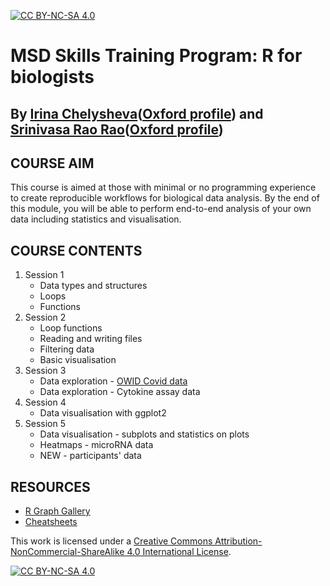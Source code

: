 [![CC BY-NC-SA 4.0][cc-by-nc-sa-shield]][cc-by-nc-sa]
# MSD Skills Training Program: R for biologists
## By [Irina Chelysheva](https://github.com/Chelysheva)([Oxford profile](https://www.ovg.ox.ac.uk/team/irina-chelysheva)) and [Srinivasa Rao Rao](https://github.com/sraorao)([Oxford profile](https://www.nds.ox.ac.uk/team/srinivasa-rao))
## COURSE AIM 
This course is aimed at those with minimal or no programming experience to create reproducible workflows for biological data analysis. By the end of this module, you will be able to perform end-to-end analysis of your own data including statistics and visualisation. 

## COURSE CONTENTS
1. Session 1
    - Data types and structures
    - Loops
    - Functions
2. Session 2
    - Loop functions
    - Reading and writing files
    - Filtering data
    - Basic visualisation
3. Session 3
    - Data exploration - [OWID Covid data](https://github.com/owid/covid-19-data/tree/master/public/data)
    - Data exploration - Cytokine assay data
4. Session 4
    - Data visualisation with ggplot2
5. Session 5
    - Data visualisation - subplots and statistics on plots
    - Heatmaps - microRNA data
    - NEW - participants' data

## RESOURCES
- [R Graph Gallery](https://www.r-graph-gallery.com/)
- [Cheatsheets](https://www.rstudio.com/resources/cheatsheets/)

This work is licensed under a
[Creative Commons Attribution-NonCommercial-ShareAlike 4.0 International License][cc-by-nc-sa].

[![CC BY-NC-SA 4.0][cc-by-nc-sa-image]][cc-by-nc-sa]

[cc-by-nc-sa]: http://creativecommons.org/licenses/by-nc-sa/4.0/
[cc-by-nc-sa-image]: https://licensebuttons.net/l/by-nc-sa/4.0/88x31.png
[cc-by-nc-sa-shield]: https://img.shields.io/badge/License-CC%20BY--NC--SA%204.0-lightgrey.svg
